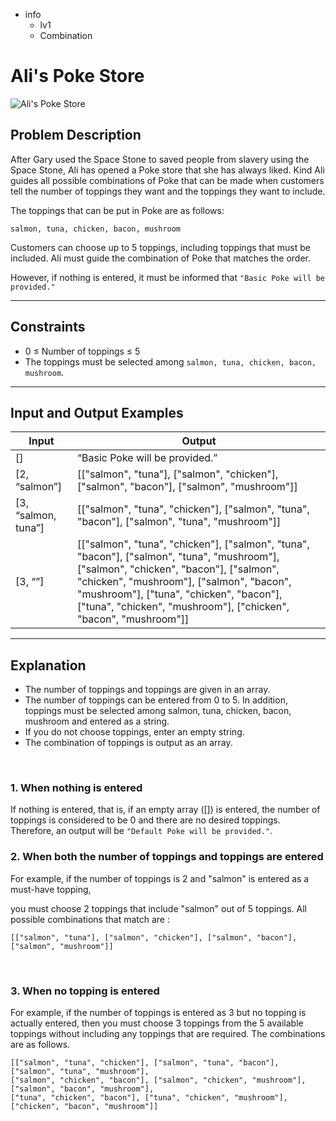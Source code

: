 - info
  - lv1
  - Combination

# Ali's Poke Store
![Ali's Poke Store](./10_1.webp)

## Problem Description
After Gary used the Space Stone to saved people from slavery using the Space Stone, Ali has opened a Poke store that she has always liked. Kind Ali guides all possible combinations of Poke that can be made when customers tell the number of toppings they want and the toppings they want to include.

The toppings that can be put in Poke are as follows:

```text
salmon, tuna, chicken, bacon, mushroom
```

Customers can choose up to 5 toppings, including toppings that must be included. Ali must guide the combination of Poke that matches the order.

However, if nothing is entered, it must be informed that `"Basic Poke will be provided."`

---

## Constraints

- 0 ≤ Number of toppings ≤ 5
- The toppings must be selected among `salmon, tuna, chicken, bacon, mushroom`.

---

## Input and Output Examples

| Input              | Output                                                                                                                                                                                                                                                                       |
| ----------------- | -------------------------------------------------------------------------------------------------------------------------------------------------------------------------------------------------------------------------------------------------------------------------- |
| []                | “Basic Poke will be provided.”                                                                                                                                                                                                                                                  |
| [2, “salmon”]       | [["salmon", "tuna"], ["salmon", "chicken"], ["salmon", "bacon"], ["salmon", "mushroom"]]                                                                                                                                                                                             |
| [3, “salmon, tuna”] | [["salmon", "tuna", "chicken"], ["salmon", "tuna", "bacon"], ["salmon", "tuna", "mushroom"]]                                                                                                                                                                                    |
| [3, “”]           | [["salmon", "tuna", "chicken"], ["salmon", "tuna", "bacon"], ["salmon", "tuna", "mushroom"], ["salmon", "chicken", "bacon"], ["salmon", "chicken", "mushroom"], ["salmon", "bacon", "mushroom"], ["tuna", "chicken", "bacon"], ["tuna", "chicken", "mushroom"], ["chicken", "bacon", "mushroom"]] |

---

## Explanation

- The number of toppings and toppings are given in an array.
- The number of toppings can be entered from 0 to 5. In addition, toppings must be selected among salmon, tuna, chicken, bacon, mushroom and entered as a string.
- If you do not choose toppings, enter an empty string.
- The combination of toppings is output as an array.

<br/>

### 1. When nothing is entered

If nothing is entered, that is, if an empty array ([]) is entered, the number of toppings is considered to be 0 and there are no desired toppings. Therefore, an output will be `"Default Poke will be provided."`.
<br/>

### 2. When both the number of toppings and toppings are entered

For example, if the number of toppings is 2 and "salmon" is entered as a must-have topping,

you must choose 2 toppings that include "salmon" out of 5 toppings. All possible combinations that match are :
```text
[["salmon", "tuna"], ["salmon", "chicken"], ["salmon", "bacon"], ["salmon", "mushroom"]]
```

<br/>

### 3. When no topping is entered

For example, if the number of toppings is entered as 3 but no topping is actually entered, then you must choose 3 toppings from the 5 available toppings without including any toppings that are required. The combinations are as follows.


```text
[["salmon", "tuna", "chicken"], ["salmon", "tuna", "bacon"], ["salmon", "tuna", "mushroom"],
["salmon", "chicken", "bacon"], ["salmon", "chicken", "mushroom"], ["salmon", "bacon", "mushroom"],
["tuna", "chicken", "bacon"], ["tuna", "chicken", "mushroom"], ["chicken", "bacon", "mushroom"]]
```
